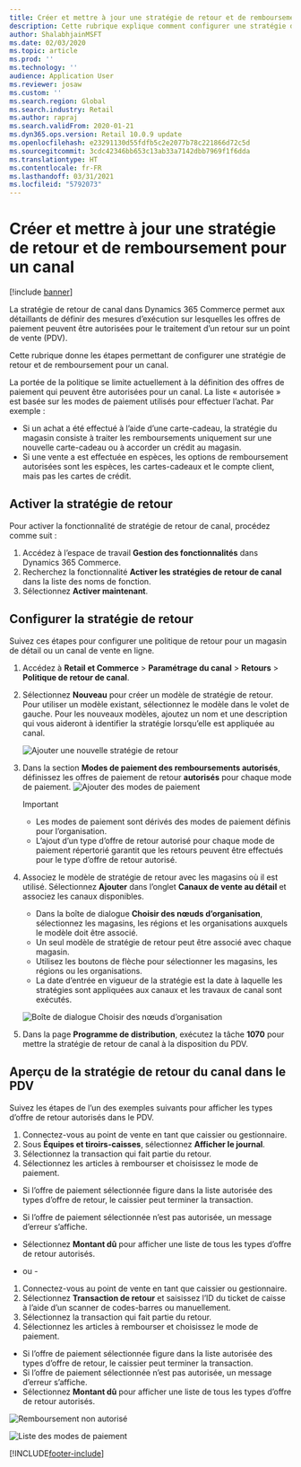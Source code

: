 ```yaml
---
title: Créer et mettre à jour une stratégie de retour et de remboursement pour un canal
description: Cette rubrique explique comment configurer une stratégie de retour et de remboursement pour un canal.
author: ShalabhjainMSFT
ms.date: 02/03/2020
ms.topic: article
ms.prod: ''
ms.technology: ''
audience: Application User
ms.reviewer: josaw
ms.custom: ''
ms.search.region: Global
ms.search.industry: Retail
ms.author: rapraj
ms.search.validFrom: 2020-01-21
ms.dyn365.ops.version: Retail 10.0.9 update
ms.openlocfilehash: e23291130d55fdfb5c2e2077b78c221866d72c5d
ms.sourcegitcommit: 3cdc42346bb653c13ab33a7142dbb7969f1f6dda
ms.translationtype: HT
ms.contentlocale: fr-FR
ms.lasthandoff: 03/31/2021
ms.locfileid: "5792073"
---
```

# <a name="create-and-update-a-returns-and-refunds-policy-for-a-channel"></a>Créer et mettre à jour une stratégie de retour et de remboursement pour un canal

[!include [banner](includes/banner.md)]

La stratégie de retour de canal dans Dynamics 365 Commerce permet aux détaillants de définir des mesures d’exécution sur lesquelles les offres de paiement peuvent être autorisées pour le traitement d’un retour sur un point de vente (PDV).  

Cette rubrique donne les étapes permettant de configurer une stratégie de retour et de remboursement pour un canal.

La portée de la politique se limite actuellement à la définition des offres de paiement qui peuvent être autorisées pour un canal. La liste « autorisée » est basée sur les modes de paiement utilisés pour effectuer l’achat. Par exemple :

- Si un achat a été effectué à l’aide d’une carte-cadeau, la stratégie du magasin consiste à traiter les remboursements uniquement sur une nouvelle carte-cadeau ou à accorder un crédit au magasin. 
- Si une vente a est effectuée en espèces, les options de remboursement autorisées sont les espèces, les cartes-cadeaux et le compte client, mais pas les cartes de crédit. 


## <a name="enable-return-policy"></a>Activer la stratégie de retour

Pour activer la fonctionnalité de stratégie de retour de canal, procédez comme suit :

1. Accédez à l’espace de travail **Gestion des fonctionnalités** dans Dynamics 365 Commerce.
2. Recherchez la fonctionnalité **Activer les stratégies de retour de canal** dans la liste des noms de fonction.
3. Sélectionnez **Activer maintenant**. 

## <a name="configure-return-policy"></a>Configurer la stratégie de retour

Suivez ces étapes pour configurer une politique de retour pour un magasin de détail ou un canal de vente en ligne.

1. Accédez à **Retail et Commerce** \> **Paramétrage du canal** \> **Retours** \> **Politique de retour de canal**.

2. Sélectionnez **Nouveau** pour créer un modèle de stratégie de retour. Pour utiliser un modèle existant, sélectionnez le modèle dans le volet de gauche. Pour les nouveaux modèles, ajoutez un nom et une description qui vous aideront à identifier la stratégie lorsqu’elle est appliquée au canal.

   ![Ajouter une nouvelle stratégie de retour](media/Return-policy-page1.png "Ajouter une nouvelle stratégie de retour")
     
   
3. Dans la section **Modes de paiement des remboursements autorisés**, définissez les offres de paiement de retour **autorisés** pour chaque mode de paiement.
   ![Ajouter des modes de paiement](media/Return-policy-page2.PNG "Définir les modes de paiement autorisés par type de paiement")
   
    > [!IMPORTANT]
    > - Les modes de paiement sont dérivés des modes de paiement définis pour l’organisation.
    > - L’ajout d’un type d’offre de retour autorisé pour chaque mode de paiement répertorié garantit que les retours peuvent être effectués pour le type d’offre de retour autorisé.
    
4. Associez le modèle de stratégie de retour avec les magasins où il est utilisé. Sélectionnez **Ajouter** dans l’onglet **Canaux de vente au détail** et associez les canaux disponibles. 

    - Dans la boîte de dialogue **Choisir des nœuds d’organisation**, sélectionnez les magasins, les régions et les organisations auxquels le modèle doit être associé.
    - Un seul modèle de stratégie de retour peut être associé avec chaque magasin.
    - Utilisez les boutons de flèche pour sélectionner les magasins, les régions ou les organisations.
    - La date d’entrée en vigueur de la stratégie est la date à laquelle les stratégies sont appliquées aux canaux et les travaux de canal sont exécutés. 

    ![Boîte de dialogue Choisir des nœuds d’organisation](media/Return-policy-page3.PNG "Boîte de dialogue Choisir des nœuds d’organisation")

5. Dans la page **Programme de distribution**, exécutez la tâche **1070** pour mettre la stratégie de retour de canal à la disposition du PDV.

## <a name="preview-the-channel-return-policy-in-the-pos"></a>Aperçu de la stratégie de retour du canal dans le PDV

Suivez les étapes de l’un des exemples suivants pour afficher les types d’offre de retour autorisés dans le PDV.

1. Connectez-vous au point de vente en tant que caissier ou gestionnaire.
2. Sous **Équipes et tiroirs-caisses**, sélectionnez **Afficher le journal**.
3. Sélectionnez la transaction qui fait partie du retour. 
4. Sélectionnez les articles à rembourser et choisissez le mode de paiement.  
- Si l’offre de paiement sélectionnée figure dans la liste autorisée des types d’offre de retour, le caissier peut terminer la transaction.
- Si l’offre de paiement sélectionnée n’est pas autorisée, un message d’erreur s’affiche.
- Sélectionnez **Montant dû** pour afficher une liste de tous les types d’offre de retour autorisés.

- ou -

1. Connectez-vous au point de vente en tant que caissier ou gestionnaire.
2. Sélectionnez **Transaction de retour** et saisissez l’ID du ticket de caisse à l’aide d’un scanner de codes-barres ou manuellement. 
3. Sélectionnez la transaction qui fait partie du retour. 
4. Sélectionnez les articles à rembourser et choisissez le mode de paiement.  
- Si l’offre de paiement sélectionnée figure dans la liste autorisée des types d’offre de retour, le caissier peut terminer la transaction.
- Si l’offre de paiement sélectionnée n’est pas autorisée, un message d’erreur s’affiche.
- Sélectionnez **Montant dû** pour afficher une liste de tous les types d’offre de retour autorisés.

![Remboursement non autorisé](media/Return-policy-page6.png "Type de remboursement non autorisé")



![Liste des modes de paiement](media/Return-policy-page5.PNG "Types de remboursement autorisés")


[!INCLUDE[footer-include](../includes/footer-banner.md)]
